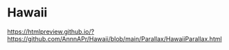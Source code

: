 # Hawaii

https://htmlpreview.github.io/?https://github.com/AnnnAPr/Hawaii/blob/main/Parallax/HawaiiParallax.html
